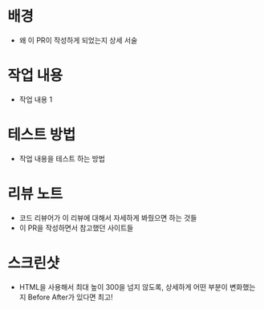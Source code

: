 # 배경
- 왜 이 PR이 작성하게 되었는지 상세 서술

# 작업 내용
- 작업 내용 1

# 테스트 방법
- 작업 내용을 테스트 하는 방법

# 리뷰 노트
- 코드 리뷰어가 이 리뷰에 대해서 자세하게 봐줬으면 하는 것들
- 이 PR을 작성하면서 참고했던 사이트들

# 스크린샷
- HTML을 사용해서 최대 높이 300을 넘지 않도록, 상세하게 어떤 부분이 변화했는지 Before After가 있다면 최고!